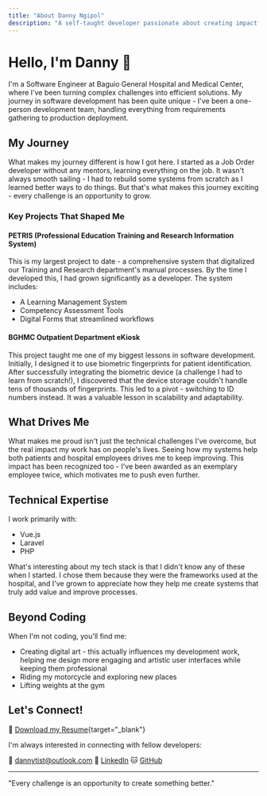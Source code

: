 ```yaml
---
title: "About Danny Ngipol"
description: "A self-taught developer passionate about creating impactful solutions"
---
```


# Hello, I'm Danny 👋

I'm a Software Engineer at Baguio General Hospital and Medical Center, where I've been turning complex challenges into efficient solutions. My journey in software development has been quite unique - I've been a one-person development team, handling everything from requirements gathering to production deployment.

## My Journey

What makes my journey different is how I got here. I started as a Job Order developer without any mentors, learning everything on the job. It wasn't always smooth sailing - I had to rebuild some systems from scratch as I learned better ways to do things. But that's what makes this journey exciting - every challenge is an opportunity to grow.

### Key Projects That Shaped Me

#### PETRIS (Professional Education Training and Research Information System)

This is my largest project to date - a comprehensive system that digitalized our Training and Research department's manual processes. By the time I developed this, I had grown significantly as a developer. The system includes:

- A Learning Management System
- Competency Assessment Tools
- Digital Forms that streamlined workflows

#### BGHMC Outpatient Department eKiosk

This project taught me one of my biggest lessons in software development. Initially, I designed it to use biometric fingerprints for patient identification. After successfully integrating the biometric device (a challenge I had to learn from scratch!), I discovered that the device storage couldn't handle tens of thousands of fingerprints. This led to a pivot - switching to ID numbers instead. It was a valuable lesson in scalability and adaptability.

## What Drives Me

What makes me proud isn't just the technical challenges I've overcome, but the real impact my work has on people's lives. Seeing how my systems help both patients and hospital employees drives me to keep improving. This impact has been recognized too - I've been awarded as an exemplary employee twice, which motivates me to push even further.

## Technical Expertise

I work primarily with:

- Vue.js
- Laravel
- PHP

What's interesting about my tech stack is that I didn't know any of these when I started. I chose them because they were the frameworks used at the hospital, and I've grown to appreciate how they help me create systems that truly add value and improve processes.

## Beyond Coding

When I'm not coding, you'll find me:

- Creating digital art - this actually influences my development work, helping me design more engaging and artistic user interfaces while keeping them professional
- Riding my motorcycle and exploring new places
- Lifting weights at the gym

## Let's Connect!

📄 [Download my Resume](/files/danny_resume.pdf){target="\_blank"}

I'm always interested in connecting with fellow developers:

📧 <a href="mailto:dannytist@outlook.com" target="_blank">dannytist@outlook.com</a>
💼 <a href="https://www.linkedin.com/in/danny-boy-ngipol-763a7b126" target="_blank">LinkedIn</a>
🐱 <a href="https://github.com/dannytist73" target="_blank">GitHub</a>

---

"Every challenge is an opportunity to create something better."
